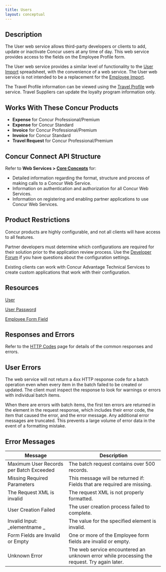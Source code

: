 ```yaml
---
title: Users 
layout: conceptual
---
```



##  **Description** 

The User web service allows third-party developers or clients to add, update or inactivate Concur users at any time of day. This web service provides access to the fields on the Employee Profile form.

The User web service provides a similar level of functionality to the [User Import][1] spreadsheet, with the convenience of a web service. The User web service is not intended to be a replacement for the [Employee Import][2].

The Travel Profile information can be viewed using the [Travel Profile][3] web service. Travel Suppliers can update the loyalty program information only.

##  **Works With These Concur Products**

* **Expense** for Concur Professional/Premium
* **Expense** for Concur Standard
* **Invoice** for Concur Professional/Premium
* **Invoice** for Concur Standard
* **Travel Request** for Concur Professional/Premium

##  **Concur Connect API Structure**

Refer to **Web Services > [Core Concepts][4]** for:

* Detailed information regarding the format, structure and process of making calls to a Concur Web Service.
* Information on authentication and authorization for all Concur Web Services.
* Information on registering and enabling partner applications to use Concur Web Services.
 
## **Product Restrictions**

Concur products are highly configurable, and not all clients will have access to all features.

Partner developers must determine which configurations are required for their solution prior to the application review process. Use the [Developer Forum][5] if you have questions about the configuration settings.

Existing clients can work with Concur Advantage Technical Services to create custom applications that work with their configuration.

##  **Resources**

[User][6]

[User Password][7]

[Employee Form Field][8]


##  **Responses and Errors**

Refer to the [HTTP Codes][9] page for details of the common responses and errors.

## **User Errors**

The web service will not return a 4xx HTTP response code for a batch operation even when every item in the batch failed to be created or updated. The client must inspect the response to look for warnings or errors with individual batch items.

When there are errors with batch items, the first ten errors are returned in the <errors> element in the request response, which includes their error code, the item that caused the error, and the error message. Any additional error messages are truncated. This prevents a large volume of error data in the event of a formatting mistake.

## **Error Messages**
 
| **Message** | **Description** |
|---------------------------------------------|---------------------------------------------------------------------|
|  Maximum User Records per Batch Exceeded | The batch request contains over 500 records. |
|  Missing Required Parameters | This message will be returned if: Fields that are required are missing. |
|  The Request XML is invalid |  The request XML is not properly formatted. |
|  User Creation Failed |  The user creation process failed to complete. |
|  Invalid Input: _elementname _ |  The value for the specified element is invalid. |
|  Form Fields are Invalid or Empty |  One or more of the Employee form fields are invalid or empty. |
|  Unknown Error |  The web service encountered an unknown error while processing the request. Try again later. |


[1]: http://www.concurtraining.com/customers/tech_pubs/Docs/_Current/UG_Shr/Shr_UG_User_Import.pdf
[2]: http://www.concurtraining.com/customers/tech_pubs/Docs/_Current/SPECS/Spc_Exp/ExpIESpc_Chp_4_Emp_Imp.pdf
[3]: https://developer.concur.com/travel-profile
[4]: https://developer.concur.com/api-documentation/core-concepts
[5]: https://developer.concur.com/forums/concur-connect
[6]: https://developer.concur.com/users/users-resource
[7]: https://developer.concur.com/users/user-password-resource
[8]: https://developer.concur.com/users/employee-form-field-resource
[9]: https://developer.concur.com/reference/http-codes
